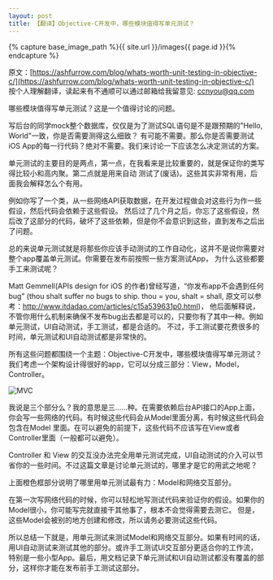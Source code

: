 ```yaml
---
layout: post
title: 【翻译】Objective-C开发中，哪些模块值得写单元测试？
---
```

{% capture base_image_path %}{{ site.url }}/images{{ page.id }}{% endcapture %}

原文：[https://ashfurrow.com/blog/whats-worth-unit-testing-in-objective-c/](https://ashfurrow.com/blog/whats-worth-unit-testing-in-objective-c/)    
按个人理解翻译，读起来有不通顺可以通过邮箱给我留意见: ccnyou@qq.com

哪些模块值得写单元测试？这是一个值得讨论的问题。

写后台的同学mock整个数据库，仅仅是为了测试SQL语句是不是跟预期的"Hello, World"一致，你是否需要测得这么细致？
有可能不需要。那么你是否需要测试iOS App的每一行代码？绝对不需要。我们来讨论一下应该怎么决定测试的方案。

<!-- more -->

单元测试的主要目的是两点，第一点，在我看来是比较重要的，就是保证你的类写得比较小和高内聚。第二点就是用来自动
测试了(废话)。这些其实非常有用，后面我会解释怎么个有用。

例如你写了一个类，从一些网络API获取数据，在开发过程做会对这些行为作一些假设，然后代码会依赖于这些假设。
然后过了几个月之后，你忘了这些假设，然后改了这部分的代码，破坏了这些依赖，但是你不会意识到这些，直到发布之后出了问题。

总的来说单元测试就是将那些你应该手动测试的工作自动化，这并不是说你需要对整个app覆盖单元测试。你需要在发布前按照一些方案测试App，
为什么这些都要手工来测试呢？

Matt Gemmell(APIs design for iOS 的作者)曾经写道，“你发布app不会遇到任何bug”
(thou shalt suffer no bugs to ship. thou = you, shalt = shall, 原文可以参考：http://www.itdadao.com/articles/c15a539631p0.html)，
他后面解释说，不管你用什么机制来确保不发布bug出去都是可以的，只要你有了其中一种。例如单元测试，UI自动测试，手工测试，都是合适的。
不过，手工测试要花费很多的时间，单元测试和UI自动测试都是非常快的。

所有这些问题都围绕一个主题：Objective-C开发中，哪些模块值得写单元测试？我们考虑一个架构设计得很好的app，它可以分成三部分：View，Model，Controller。

![MVC]({{base_image_path}}/1.png)

我说是三个部分么？我的意思是三……种。在需要依赖后台API接口的App上面，你会写一些网络的代码。有时候这些代码会从Model里面分离，有时候这些代码会包含在Model
里面。在可以避免的前提下，这些代码不应该写在View或者Controller里面（一般都可以避免）。

Controller 和 View 的交互没办法完全用单元测试完成，UI自动测试的介入可以节省你的一些时间。不过这篇文章是讨论单元测试的，哪里才是它的用武之地呢？

上面橙色框部分说明了哪里用单元测试最有力：Model和网络交互部分。

在第一次写网络代码的时候，你可以轻松地写测试代码来验证你的假设。如果你的Model很小，你可能写完就直接干其他事了，根本不会觉得需要去测它。
但是，这些Model会被别的地方创建和修改，所以请务必要测试这些代码。

所以总结一下就是，用单元测试来测试Model和网络交互部分。如果有时间的话，用UI自动测试来测试其他的部分。或许手工测试UI交互部分更适合你的工作流，
特别是一些小型App。最后，用文档记录下单元测试和UI自动测试都没有覆盖的部分，这样你才能在发布前手工测试这部分。

